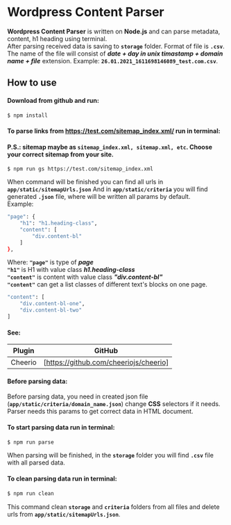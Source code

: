 # Wordpress Content Parser

**Wordpress Content Parser** is written on **Node.js** and can parse metadata, content, h1 heading using terminal.<br>
After parsing received data is saving to **`storage`** folder. Format of file is **`.csv`**.<br>
The name of the file will consist of **_date + day in unix timastamp + domain name + file_** extension.
Example: **`26.01.2021_1611698146089_test.com.csv`**.<br>

## How to use

#### Download from github and run:

```sh
$ npm install
```
#### To parse links from **https://test.com/sitemap_index.xml/** run in terminal:
#### P.S.: sitemap maybe as **`sitemap_index.xml, sitemap.xml, etc`**. Choose your correct sitemap from your site.

`$ npm run gs https://test.com/sitemap_index.xml`

When command will be finished you can find all urls in **`app/static/sitemapUrls.json`**
And in **`app/static/criteria`** you will find generated **`.json`** file, 
where will be written all params by default.<br>
Example:
```sh 
"page": {
    "h1": "h1.heading-class",
    "content": [
        "div.content-bl"
    ]
},
```
Where:
**`"page"`** is type of **_page_** <br>
**`"h1"`** is H1 with value class **_h1.heading-class_**<br>
**`"content"`** is content with value class **_"div.content-bl"_**<br>
**`"content"`** can get a list classes of different text's blocks on one page.

```sh 
"content": [
    "div.content-bl-one",
    "div.content-bl-two"
]
```
#### See:

| Plugin | GitHub |
| ------ | ------ |
| Cheerio | [https://github.com/cheeriojs/cheerio] |

#### Before parsing data:

Before parsing data, you need in created json file (**`app/static/criteria/domain_name.json`**) change **CSS** selectors if it needs. 
Parser needs this params to get correct data in HTML document.

#### To start parsing data run in terminal:
```sh
$ npm run parse
```
When parsing will be finished, in the **`storage`** folder you will find **`.csv`** file with all parsed data.

#### To clean parsing data run in terminal:
```sh
$ npm run clean
```
This command clean **`storage`** and **`criteria`** folders from all files and delete urls from **`app/static/sitemapUrls.json`**.